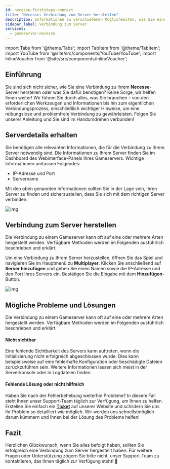 ```yaml
---
id: necesse-firststeps-connect
title: "Necesse: Verbindung zum Server herstellen"
description: Informationen zu verschiedenen Möglichkeiten, wie Sie eine Verbindung zu Ihrem Necesse-Server bei ZAP-Hosting herstellen können - ZAP-Hosting.com Dokumentation
sidebar_label: Verbindung zum Server
services:
  - gameserver-necesse
---
```


import Tabs from '@theme/Tabs';
import TabItem from '@theme/TabItem';
import YouTube from '@site/src/components/YouTube/YouTube';
import InlineVoucher from '@site/src/components/InlineVoucher';


## Einführung
Sie sind sich nicht sicher, wie Sie eine Verbindung zu Ihrem **Necesse**-Server herstellen oder was Sie dafür benötigen? Keine Sorge, wir helfen Ihnen weiter! Wir führen Sie durch alles, was Sie brauchen – von den erforderlichen Werkzeugen und Informationen bis hin zum eigentlichen Verbindungsprozess, einschließlich wichtiger Hinweise, um eine reibungslose und problemfreie Verbindung zu gewährleisten. Folgen Sie unserer Anleitung und Sie sind im Handumdrehen verbunden!

<InlineVoucher />



## Serverdetails erhalten


Sie benötigen alle relevanten Informationen, die für die Verbindung zu Ihrem Server notwendig sind. Die Informationen zu Ihrem Server finden Sie im Dashboard des Webinterface-Panels Ihres Gameservers. Wichtige Informationen umfassen Folgendes:

- IP-Adresse und Port
- Servername


Mit den oben genannten Informationen sollten Sie in der Lage sein, Ihren Server zu finden und sicherzustellen, dass Sie sich mit dem richtigen Server verbinden.

![img](https://screensaver01.zap-hosting.com/index.php/s/TQTcCFKTsNjwobq/preview)

## Verbindung zum Server herstellen


Die Verbindung zu einem Gameserver kann oft auf eine oder mehrere Arten hergestellt werden. Verfügbare Methoden werden im Folgenden ausführlich beschrieben und erklärt.

<Tabs>
    <TabItem value="connect_solution_server_browser_ingame" label="Serverbrowser (Im Spiel)" default>

Um eine Verbindung zu Ihrem Server herzustellen, öffnen Sie das Spiel und navigieren Sie im Hauptmenü zu **Multiplayer**. Klicken Sie anschließend auf **Server hinzufügen** und geben Sie einen Namen sowie die IP-Adresse und den Port Ihres Servers ein. Bestätigen Sie die Eingabe mit dem **Hinzufügen**-Button. 

![img](https://screensaver01.zap-hosting.com/index.php/s/RdRbc92X2znNE7q/download)

</TabItem>

</Tabs>



## Mögliche Probleme und Lösungen


Die Verbindung zu einem Gameserver kann oft auf eine oder mehrere Arten hergestellt werden. Verfügbare Methoden werden im Folgenden ausführlich beschrieben und erklärt.

#### Nicht sichtbar


Eine fehlende Sichtbarkeit des Servers kann auftreten, wenn die Initialisierung nicht erfolgreich abgeschlossen wurde. Dies kann beispielsweise auf eine fehlerhafte Konfiguration oder beschädigte Dateien zurückzuführen sein. Weitere Informationen lassen sich meist in der Serverkonsole oder in Logdateien finden.



#### Fehlende Lösung oder nicht hilfreich


Haben Sie nach der Fehlerbehebung weiterhin Probleme? In diesem Fall steht Ihnen unser Support-Team täglich zur Verfügung, um Ihnen zu helfen. Erstellen Sie einfach ein **[Ticket](https://zap-hosting.com/en/customer/support/)** auf unserer Website und schildern Sie uns Ihr Problem so detailliert wie möglich. Wir werden uns schnellstmöglich darum kümmern und Ihnen bei der Lösung des Problems helfen!



## Fazit

Herzlichen Glückwunsch, wenn Sie alles befolgt haben, sollten Sie erfolgreich eine Verbindung zum Server hergestellt haben. Für weitere Fragen oder Unterstützung zögern Sie bitte nicht, unser Support-Team zu kontaktieren, das Ihnen täglich zur Verfügung steht! 🙂

<InlineVoucher />